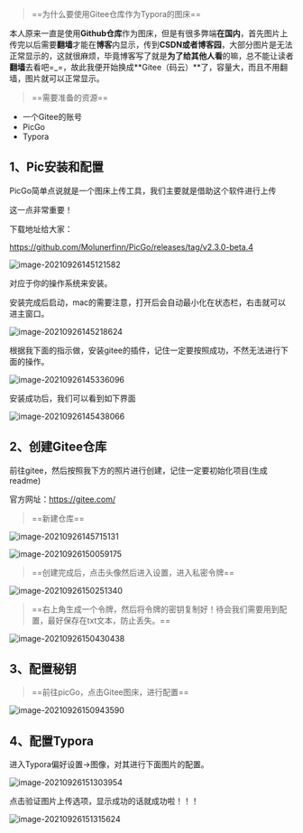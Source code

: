 > ==为什么要使用Gitee仓库作为Typora的图床==

本人原来一直是使用**Github仓库**作为图床，但是有很多弊端**在国内**，首先图片上传完以后需要**翻墙**才能在**博客**内显示，传到**CSDN或者博客园**，大部分图片是无法正常显示的，这就很麻烦，毕竟博客写了就是**为了给其他人看**的嘛，总不能让读者**翻墙**去看吧=_=，故此我便开始换成**Gitee（码云）**了，容量大，而且不用翻墙，图片就可以正常显示。

> ==需要准备的资源==

- 一个Gitee的账号
- PicGo
- Typora

## 1、Pic安装和配置

PicGo简单点说就是一个图床上传工具，我们主要就是借助这个软件进行上传

这一点非常重要！

下载地址给大家：

https://github.com/Molunerfinn/PicGo/releases/tag/v2.3.0-beta.4

![image-20210926145121582](https://gitee.com/lovely-hair/blog-img/raw/master/img/20210926145128.png)

对应于你的操作系统来安装。

安装完成后启动，mac的需要注意，打开后会自动最小化在状态栏，右击就可以进主窗口。

![image-20210926145218624](https://gitee.com/lovely-hair/blog-img/raw/master/img/20210926145218.png)

根据我下面的指示做，安装gitee的插件，记住一定要按照成功，不然无法进行下面的操作。

![image-20210926145336096](https://gitee.com/lovely-hair/blog-img/raw/master/img/20210926145336.png)

安装成功后，我们可以看到如下界面

![image-20210926145438066](https://gitee.com/lovely-hair/blog-img/raw/master/img/20210926145438.png)

## 2、创建Gitee仓库

前往gitee，然后按照我下方的照片进行创建，记住一定要初始化项目(生成readme)

官方网址：https://gitee.com/

> ==新建仓库==

![image-20210926145715131](https://gitee.com/lovely-hair/blog-img/raw/master/img/20210926145715.png)

![image-20210926150059175](https://gitee.com/lovely-hair/blog-img/raw/master/img/20210926150059.png)

> ==创建完成后，点击头像然后进入设置，进入私密令牌==

![image-20210926150251340](https://gitee.com/lovely-hair/blog-img/raw/master/img/20210926150251.png)

> ==右上角生成一个令牌，然后将令牌的密钥复制好！待会我们需要用到配置，最好保存在txt文本，防止丢失。==

![image-20210926150430438](https://gitee.com/lovely-hair/blog-img/raw/master/img/20210926150430.png)

## 3、配置秘钥

> ==前往picGo，点击Gitee图床，进行配置==

![image-20210926150943590](https://gitee.com/lovely-hair/blog-img/raw/master/img/20210926150943.png)

## 4、配置Typora

进入Typora偏好设置->图像，对其进行下面图片的配置。

![image-20210926151303954](https://gitee.com/lovely-hair/blog-img/raw/master/img/20210926151304.png)

点击验证图片上传选项，显示成功的话就成功啦！！！

![image-20210926151315624](https://gitee.com/lovely-hair/blog-img/raw/master/img/20210926151315.png)